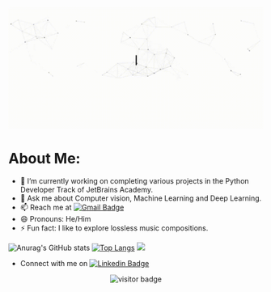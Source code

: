 ![Hi, I'm Suraj 👋 I'm an Artificial Intelligence Enthusiast](https://github.com/Suraj520/Suraj520/blob/main/Welcome.gif)
# About Me:
- 🔭 I’m currently working on completing various projects in the Python Developer Track of JetBrains Academy.
- 💬 Ask me about Computer vision, Machine Learning and Deep Learning.
- 📫 Reach me at [![Gmail Badge](https://img.shields.io/badge/-hrishabhsuraj52@gmail.com-c14438?style=flat-square&logo=Gmail&logoColor=white&link=mailto:hrishabhsuraj52@gmail.com)](mailto:hrishabhsuraj52@gmail.com)
- 😄 Pronouns: He/Him
- ⚡ Fun fact: I like to explore lossless music compositions.

![Anurag's GitHub stats](https://github-readme-stats.vercel.app/api?username=Suraj520&count_private=true)
[![Top Langs](https://github-readme-stats.vercel.app/api/top-langs/?username=anuraghazra&layout=compact)](https://github.com/anuraghazra/github-readme-stats)
![](https://gitwar.herokuapp.com/badge?username=Suraj520&style=flat-square&color=red)
* Connect with me on [![Linkedin Badge](https://img.shields.io/badge/-Suraj-blue?style=flat-square&logo=Linkedin&logoColor=white&link=https://www.linkedin.com/in/suraj52/)](https://www.linkedin.com/in/suraj52/)
<p  align="center">
  <img src="https://visitor-badge.glitch.me/badge?page_id=matyo91.matyo91" alt="visitor badge"/>
</p>
